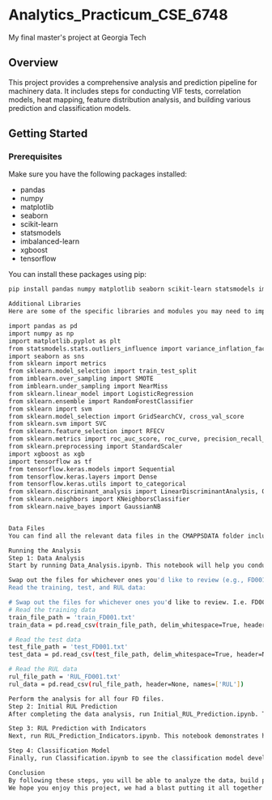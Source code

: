 # Analytics_Practicum_CSE_6748
My final master's project at Georgia Tech


## Overview

This project provides a comprehensive analysis and prediction pipeline for machinery data. It includes steps for conducting VIF tests, correlation models, heat mapping, feature distribution analysis, and building various prediction and classification models.

## Getting Started

### Prerequisites

Make sure you have the following packages installed:
- pandas
- numpy
- matplotlib
- seaborn
- scikit-learn
- statsmodels
- imbalanced-learn
- xgboost
- tensorflow

You can install these packages using pip:

```sh
pip install pandas numpy matplotlib seaborn scikit-learn statsmodels imbalanced-learn xgboost tensorflow

Additional Libraries
Here are some of the specific libraries and modules you may need to import:

import pandas as pd
import numpy as np
import matplotlib.pyplot as plt
from statsmodels.stats.outliers_influence import variance_inflation_factor
import seaborn as sns
from sklearn import metrics
from sklearn.model_selection import train_test_split
from imblearn.over_sampling import SMOTE
from imblearn.under_sampling import NearMiss
from sklearn.linear_model import LogisticRegression
from sklearn.ensemble import RandomForestClassifier
from sklearn import svm
from sklearn.model_selection import GridSearchCV, cross_val_score
from sklearn.svm import SVC
from sklearn.feature_selection import RFECV
from sklearn.metrics import roc_auc_score, roc_curve, precision_recall_curve, confusion_matrix, accuracy_score, auc
from sklearn.preprocessing import StandardScaler
import xgboost as xgb
import tensorflow as tf
from tensorflow.keras.models import Sequential
from tensorflow.keras.layers import Dense
from tensorflow.keras.utils import to_categorical
from sklearn.discriminant_analysis import LinearDiscriminantAnalysis, QuadraticDiscriminantAnalysis
from sklearn.neighbors import KNeighborsClassifier
from sklearn.naive_bayes import GaussianNB


Data Files
You can find all the relevant data files in the CMAPPSDATA folder included in the project directory.

Running the Analysis
Step 1: Data Analysis
Start by running Data_Analysis.ipynb. This notebook will help you conduct VIF tests, correlation models, heat mapping, and feature distribution analysis.

Swap out the files for whichever ones you'd like to review (e.g., FD001, FD002) while following the naming convention.
Read the training, test, and RUL data:

# Swap out the files for whichever ones you'd like to review. I.e. FD001, FD002, but make sure to follow the naming convention
# Read the training data
train_file_path = 'train_FD001.txt'
train_data = pd.read_csv(train_file_path, delim_whitespace=True, header=None, names=headers)

# Read the test data
test_file_path = 'test_FD001.txt'
test_data = pd.read_csv(test_file_path, delim_whitespace=True, header=None, names=headers)

# Read the RUL data
rul_file_path = 'RUL_FD001.txt'
rul_data = pd.read_csv(rul_file_path, header=None, names=['RUL'])

Perform the analysis for all four FD files.
Step 2: Initial RUL Prediction
After completing the data analysis, run Initial_RUL_Prediction.ipynb. This notebook contains the different models created before adding indicators.

Step 3: RUL Prediction with Indicators
Next, run RUL_Prediction_Indicators.ipynb. This notebook demonstrates how indicators add value to the prediction functions.

Step 4: Classification Model
Finally, run Classification.ipynb to see the classification model developed in the project.

Conclusion
By following these steps, you will be able to analyze the data, build prediction models, classification models, and evaluate the performance of these models with and without indicators. 
We hope you enjoy this project, we had a blast putting it all together this summer for you!
